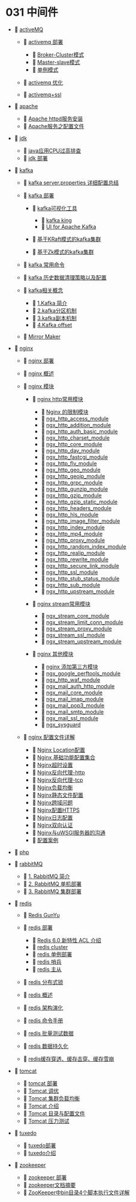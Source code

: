 # 031 中间件

* 📑 [activeMQ](031%20中间件/activeMQ.md)

  * 📑 [activemq 部署](031%20中间件/activeMQ/activemq%20部署.md)

    * 📄 [Broker-Cluster模式](031%20中间件/activeMQ/activemq%20部署/Broker-Cluster模式.md)
    * 📄 [Master-slave模式](031%20中间件/activeMQ/activemq%20部署/Master-slave模式.md)
    * 📄 [单例模式](031%20中间件/activeMQ/activemq%20部署/单例模式.md)
  * 📄 [activemq 优化](031%20中间件/activeMQ/activemq%20优化.md)
  * 📄 [activemq+ssl](031%20中间件/activeMQ/activemq+ssl.md)
* 📑 [apache](031%20中间件/apache.md)

  * 📄 [Apache httpd服务安装](031%20中间件/apache/Apache%20httpd服务安装.md)
  * 📄 [Apache服务之配置文件](031%20中间件/apache/Apache服务之配置文件.md)
* 📑 [jdk](031%20中间件/jdk.md)

  * 📄 [java应用CPU过高排查](031%20中间件/jdk/java应用CPU过高排查.md)
  * 📄 [jdk 部署](031%20中间件/jdk/jdk%20部署.md)
* 📑 [kafka](031%20中间件/kafka.md)

  * 📄 [kafka server.properties 详细配置总结](031%20中间件/kafka/kafka%20server.properties%20详细配置总结.md)
  * 📑 [kafka 部署](031%20中间件/kafka/kafka%20部署.md)

    * 📑 [kafka可视化工具](031%20中间件/kafka/kafka%20部署/kafka可视化工具.md)

      * 📄 [kafka king](031%20中间件/kafka/kafka%20部署/kafka可视化工具/kafka%20king.md)
      * 📄 [UI for Apache Kafka](031%20中间件/kafka/kafka%20部署/kafka可视化工具/UI%20for%20Apache%20Kafka.md)
    * 📄 [基于KRaft模式的kafka集群](031%20中间件/kafka/kafka%20部署/基于KRaft模式的kafka集群.md)
    * 📄 [基于Zk模式的kafka集群](031%20中间件/kafka/kafka%20部署/基于Zk模式的kafka集群.md)
  * 📄 [kafka 常用命令](031%20中间件/kafka/kafka%20常用命令.md)
  * 📄 [kafka 历史数据清理策略以及配置](031%20中间件/kafka/kafka%20历史数据清理策略以及配置.md)
  * 📑 [kafka相关概念](031%20中间件/kafka/kafka相关概念.md)

    * 📄 [1.Kafka 简介](031%20中间件/kafka/kafka相关概念/1.Kafka%20简介.md)
    * 📄 [2.kafka分区机制](031%20中间件/kafka/kafka相关概念/2.kafka分区机制.md)
    * 📄 [3.kafka副本机制](031%20中间件/kafka/kafka相关概念/3.kafka副本机制.md)
    * 📄 [4.Kafka offset](031%20中间件/kafka/kafka相关概念/4.Kafka%20offset.md)
  * 📄 [Mirror Maker](031%20中间件/kafka/Mirror%20Maker.md)
* 📑 [nginx](031%20中间件/nginx.md)

  * 📄 [nginx 部署](031%20中间件/nginx/nginx%20部署.md)
  * 📄 [nginx 概述](031%20中间件/nginx/nginx%20概述.md)
  * 📑 [nginx 模块](031%20中间件/nginx/nginx%20模块.md)

    * 📑 [nginx http常用模块](031%20中间件/nginx/nginx%20模块/nginx%20http常用模块.md)

      * 📄 [Nginx 的限制模块](031%20中间件/nginx/nginx%20模块/nginx%20http常用模块/Nginx%20的限制模块.md)
      * 📄 [ngx_http_access_module](031%20中间件/nginx/nginx%20模块/nginx%20http常用模块/ngx_http_access_module.md)
      * 📄 [ngx_http_addition_module](031%20中间件/nginx/nginx%20模块/nginx%20http常用模块/ngx_http_addition_module.md)
      * 📄 [ngx_http_auth_basic_module](031%20中间件/nginx/nginx%20模块/nginx%20http常用模块/ngx_http_auth_basic_module.md)
      * 📄 [ngx_http_charset_module](031%20中间件/nginx/nginx%20模块/nginx%20http常用模块/ngx_http_charset_module.md)
      * 📄 [ngx_http_core_module](031%20中间件/nginx/nginx%20模块/nginx%20http常用模块/ngx_http_core_module.md)
      * 📄 [ngx_http_dav_module](031%20中间件/nginx/nginx%20模块/nginx%20http常用模块/ngx_http_dav_module.md)
      * 📄 [ngx_http_fastcgi_module](031%20中间件/nginx/nginx%20模块/nginx%20http常用模块/ngx_http_fastcgi_module.md)
      * 📄 [ngx_http_flv_module](031%20中间件/nginx/nginx%20模块/nginx%20http常用模块/ngx_http_flv_module.md)
      * 📄 [ngx_http_geo_module](031%20中间件/nginx/nginx%20模块/nginx%20http常用模块/ngx_http_geo_module.md)
      * 📄 [ngx_http_geoip_module](031%20中间件/nginx/nginx%20模块/nginx%20http常用模块/ngx_http_geoip_module.md)
      * 📄 [ngx_http_grpc_module](031%20中间件/nginx/nginx%20模块/nginx%20http常用模块/ngx_http_grpc_module.md)
      * 📄 [ngx_http_gunzip_module](031%20中间件/nginx/nginx%20模块/nginx%20http常用模块/ngx_http_gunzip_module.md)
      * 📄 [ngx_http_gzip_module](031%20中间件/nginx/nginx%20模块/nginx%20http常用模块/ngx_http_gzip_module.md)
      * 📄 [ngx_http_gzip_static_module](031%20中间件/nginx/nginx%20模块/nginx%20http常用模块/ngx_http_gzip_static_module.md)
      * 📄 [ngx_http_headers_module](031%20中间件/nginx/nginx%20模块/nginx%20http常用模块/ngx_http_headers_module.md)
      * 📄 [ngx_http_hls_module](031%20中间件/nginx/nginx%20模块/nginx%20http常用模块/ngx_http_hls_module.md)
      * 📄 [ngx_http_image_filter_module](031%20中间件/nginx/nginx%20模块/nginx%20http常用模块/ngx_http_image_filter_module.md)
      * 📄 [ngx_http_index_module](031%20中间件/nginx/nginx%20模块/nginx%20http常用模块/ngx_http_index_module.md)
      * 📄 [ngx_http_mp4_module](031%20中间件/nginx/nginx%20模块/nginx%20http常用模块/ngx_http_mp4_module.md)
      * 📄 [ngx_http_proxy_module](031%20中间件/nginx/nginx%20模块/nginx%20http常用模块/ngx_http_proxy_module.md)
      * 📄 [ngx_http_random_index_module](031%20中间件/nginx/nginx%20模块/nginx%20http常用模块/ngx_http_random_index_module.md)
      * 📄 [ngx_http_realip_module](031%20中间件/nginx/nginx%20模块/nginx%20http常用模块/ngx_http_realip_module.md)
      * 📄 [ngx_http_rewrite_module](031%20中间件/nginx/nginx%20模块/nginx%20http常用模块/ngx_http_rewrite_module.md)
      * 📄 [ngx_http_secure_link_module](031%20中间件/nginx/nginx%20模块/nginx%20http常用模块/ngx_http_secure_link_module.md)
      * 📄 [ngx_http_ssl_module](031%20中间件/nginx/nginx%20模块/nginx%20http常用模块/ngx_http_ssl_module.md)
      * 📄 [ngx_http_stub_status_module](031%20中间件/nginx/nginx%20模块/nginx%20http常用模块/ngx_http_stub_status_module.md)
      * 📄 [ngx_http_sub_module](031%20中间件/nginx/nginx%20模块/nginx%20http常用模块/ngx_http_sub_module.md)
      * 📄 [ngx_http_upstream_module](031%20中间件/nginx/nginx%20模块/nginx%20http常用模块/ngx_http_upstream_module.md)
    * 📑 [nginx stream常用模块](031%20中间件/nginx/nginx%20模块/nginx%20stream常用模块.md)

      * 📄 [ngx_stream_core_module](031%20中间件/nginx/nginx%20模块/nginx%20stream常用模块/ngx_stream_core_module.md)
      * 📄 [ngx_stream_limit_conn_module](031%20中间件/nginx/nginx%20模块/nginx%20stream常用模块/ngx_stream_limit_conn_module.md)
      * 📄 [ngx_stream_proxy_module](031%20中间件/nginx/nginx%20模块/nginx%20stream常用模块/ngx_stream_proxy_module.md)
      * 📄 [ngx_stream_ssl_module ](031%20中间件/nginx/nginx%20模块/nginx%20stream常用模块/ngx_stream_ssl_module%20.md)
      * 📄 [ngx_stream_upstream_module](031%20中间件/nginx/nginx%20模块/nginx%20stream常用模块/ngx_stream_upstream_module.md)
    * 📑 [nginx 其他模块](031%20中间件/nginx/nginx%20模块/nginx%20其他模块.md)

      * 📄 [nginx 添加第三方模块](031%20中间件/nginx/nginx%20模块/nginx%20其他模块/nginx%20添加第三方模块.md)
      * 📄 [ngx_google_perftools_module](031%20中间件/nginx/nginx%20模块/nginx%20其他模块/ngx_google_perftools_module.md)
      * 📄 [ngx_http_waf_module](031%20中间件/nginx/nginx%20模块/nginx%20其他模块/ngx_http_waf_module.md)
      * 📄 [ngx_mail_auth_http_module](031%20中间件/nginx/nginx%20模块/nginx%20其他模块/ngx_mail_auth_http_module.md)
      * 📄 [ngx_mail_core_module](031%20中间件/nginx/nginx%20模块/nginx%20其他模块/ngx_mail_core_module.md)
      * 📄 [ngx_mail_imap_module](031%20中间件/nginx/nginx%20模块/nginx%20其他模块/ngx_mail_imap_module.md)
      * 📄 [ngx_mail_pop3_module](031%20中间件/nginx/nginx%20模块/nginx%20其他模块/ngx_mail_pop3_module.md)
      * 📄 [ngx_mail_smtp_module](031%20中间件/nginx/nginx%20模块/nginx%20其他模块/ngx_mail_smtp_module.md)
      * 📄 [ngx_mail_ssl_module](031%20中间件/nginx/nginx%20模块/nginx%20其他模块/ngx_mail_ssl_module.md)
      * 📄 [ngx_sysguard](031%20中间件/nginx/nginx%20模块/nginx%20其他模块/ngx_sysguard.md)
  * 📑 [nginx 配置文件详解](031%20中间件/nginx/nginx%20配置文件详解.md)

    * 📄 [Nginx Location配置](031%20中间件/nginx/nginx%20配置文件详解/Nginx%20Location配置.md)
    * 📄 [Nginx 基础功能配置集合](031%20中间件/nginx/nginx%20配置文件详解/Nginx%20基础功能配置集合.md)
    * 📄 [Nginx超时设置](031%20中间件/nginx/nginx%20配置文件详解/Nginx超时设置.md)
    * 📄 [Nginx反向代理-http](031%20中间件/nginx/nginx%20配置文件详解/Nginx反向代理-http.md)
    * 📄 [Nginx反向代理-tcp](031%20中间件/nginx/nginx%20配置文件详解/Nginx反向代理-tcp.md)
    * 📄 [Nginx负载均衡](031%20中间件/nginx/nginx%20配置文件详解/Nginx负载均衡.md)
    * 📄 [Nginx静态文件配置](031%20中间件/nginx/nginx%20配置文件详解/Nginx静态文件配置.md)
    * 📄 [Nginx跨域问题](031%20中间件/nginx/nginx%20配置文件详解/Nginx跨域问题.md)
    * 📄 [Nginx配置HTTPS](031%20中间件/nginx/nginx%20配置文件详解/Nginx配置HTTPS.md)
    * 📄 [Nginx日志配置](031%20中间件/nginx/nginx%20配置文件详解/Nginx日志配置.md)
    * 📄 [Nginx双向认证](031%20中间件/nginx/nginx%20配置文件详解/Nginx双向认证.md)
    * 📄 [Nginx与uWSGI服务器的沟通](031%20中间件/nginx/nginx%20配置文件详解/Nginx与uWSGI服务器的沟通.md)
    * 📄 [配置案例](031%20中间件/nginx/nginx%20配置文件详解/配置案例.md)
* 📄 [php](031%20中间件/php.md)
* 📑 [rabbitMQ](031%20中间件/rabbitMQ.md)

  * 📄 [1. RabbitMQ 简介](031%20中间件/rabbitMQ/1.%20RabbitMQ%20简介.md)
  * 📄 [2. RabbitMQ 单机部署](031%20中间件/rabbitMQ/2.%20RabbitMQ%20单机部署.md)
  * 📄 [3. RabbitMQ 集群部署](031%20中间件/rabbitMQ/3.%20RabbitMQ%20集群部署.md)
* 📑 [redis](031%20中间件/redis.md)

  * 📄 [Redis GunYu](031%20中间件/redis/Redis%20GunYu.md)
  * 📑 [redis 部署](031%20中间件/redis/redis%20部署.md)

    * 📄 [Redis 6.0 新特性 ACL 介绍 ](031%20中间件/redis/redis%20部署/Redis%206.0%20新特性%20ACL%20介绍%20.md)
    * 📄 [redis cluster](031%20中间件/redis/redis%20部署/redis%20cluster.md)
    * 📄 [redis 单例部署](031%20中间件/redis/redis%20部署/redis%20单例部署.md)
    * 📄 [redis 哨兵](031%20中间件/redis/redis%20部署/redis%20哨兵.md)
    * 📄 [redis 主从](031%20中间件/redis/redis%20部署/redis%20主从.md)
  * 📄 [redis 分布式锁](031%20中间件/redis/redis%20分布式锁.md)
  * 📄 [redis 概述](031%20中间件/redis/redis%20概述.md)
  * 📄 [redis 架构演化](031%20中间件/redis/redis%20架构演化.md)
  * 📄 [redis 命令手册](031%20中间件/redis/redis%20命令手册.md)
  * 📄 [redis 批量测试数据](031%20中间件/redis/redis%20批量测试数据.md)
  * 📄 [redis 数据持久化](031%20中间件/redis/redis%20数据持久化.md)
  * 📄 [redis缓存穿透、缓存击穿、缓存雪崩](031%20中间件/redis/redis缓存穿透、缓存击穿、缓存雪崩.md)
* 📑 [tomcat](031%20中间件/tomcat.md)

  * 📄 [tomcat 部署](031%20中间件/tomcat/tomcat%20部署.md)
  * 📄 [Tomcat 调优](031%20中间件/tomcat/Tomcat%20调优.md)
  * 📄 [Tomcat 集群负载均衡](031%20中间件/tomcat/Tomcat%20集群负载均衡.md)
  * 📄 [Tomcat 介绍](031%20中间件/tomcat/Tomcat%20介绍.md)
  * 📄 [Tomcat 目录与配置文件](031%20中间件/tomcat/Tomcat%20目录与配置文件.md)
  * 📄 [Tomcat 压力测试](031%20中间件/tomcat/Tomcat%20压力测试.md)
* 📑 [tuxedo](031%20中间件/tuxedo.md)

  * 📄 [tuxedo部署](031%20中间件/tuxedo/tuxedo部署.md)
  * 📄 [tuxedo介绍](031%20中间件/tuxedo/tuxedo介绍.md)
* 📑 [zookeeper](031%20中间件/zookeeper.md)

  * 📄 [zookeeper 部署](031%20中间件/zookeeper/zookeeper%20部署.md)
  * 📄 [zookeeper文档摘要](031%20中间件/zookeeper/zookeeper文档摘要.md)
  * 📄 [ZooKeeper中bin目录4个脚本执行文件详解](031%20中间件/zookeeper/ZooKeeper中bin目录4个脚本执行文件详解.md)

‍

‍
